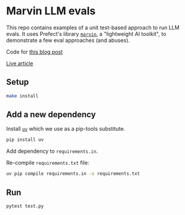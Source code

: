 # Marvin LLM evals

This repo contains examples of a unit test-based approach to run LLM evals.
It uses Prefect's library [`marvin`](https://github.com/prefecthq/marvin), a "lightweight AI toolkit", to demonstrate a few eval approaches (and abuses).

Code for
[this blog post](https://github.com/danielcorin/blog/blob/main/content/posts/2024/evals-unit-testing-for-lms.md)

[Live article](https://www.danielcorin.com/posts/2024/evals-unit-testing-for-lms/)

## Setup

```sh
make install
```

## Add a new dependency

Install [`uv`](https://github.com/astral-sh/uv) which we use as a pip-tools
substitute.

```sh
pip install uv
```

Add dependency to `requirements.in`.

Re-compile `requirements.txt` file:

```sh
uv pip compile requirements.in -o requirements.txt
```

## Run

```sh
pytest test.py
```
